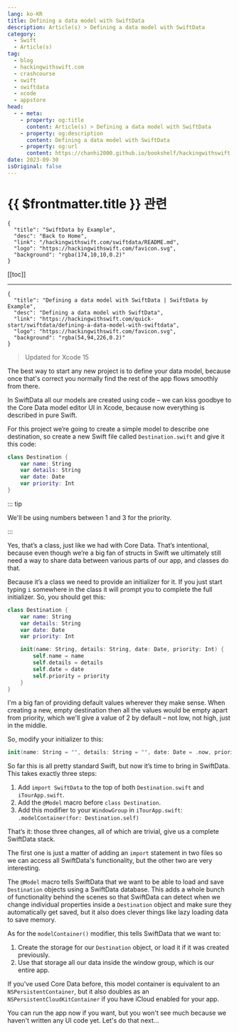 ```yaml
---
lang: ko-KR
title: Defining a data model with SwiftData
description: Article(s) > Defining a data model with SwiftData
category:
  - Swift
  - Article(s)
tag: 
  - blog
  - hackingwithswift.com
  - crashcourse
  - swift
  - swiftdata
  - xcode
  - appstore
head:
  - - meta:
    - property: og:title
      content: Article(s) > Defining a data model with SwiftData
    - property: og:description
      content: Defining a data model with SwiftData
    - property: og:url
      content: https://chanhi2000.github.io/bookshelf/hackingwithswift.com/swiftdata/defining-a-data-model-with-swiftdata.html
date: 2023-09-30
isOriginal: false
---
```


# {{ $frontmatter.title }} 관련

```component VPCard
{
  "title": "SwiftData by Example",
  "desc": "Back to Home",
  "link": "/hackingwithswift.com/swiftdata/README.md",
  "logo": "https://hackingwithswift.com/favicon.svg",
  "background": "rgba(174,10,10,0.2)"
}
```

[[toc]]

---

```component VPCard
{
  "title": "Defining a data model with SwiftData | SwiftData by Example",
  "desc": "Defining a data model with SwiftData",
  "link": "https://hackingwithswift.com/quick-start/swiftdata/defining-a-data-model-with-swiftdata", 
  "logo": "https://hackingwithswift.com/favicon.svg",
  "background": "rgba(54,94,226,0.2)"
}
```

> Updated for Xcode 15

<VidStack src="youtube/kiFQevfpuKQ" />

The best way to start any new project is to define your data model, because once that's correct you normally find the rest of the app flows smoothly from there.

In SwiftData all our models are created using code – we can kiss goodbye to the Core Data model editor UI in Xcode, because now everything is described in pure Swift.

For this project we’re going to create a simple model to describe one destination, so create a new Swift file called <FontIcon icon="fa-brands fa-swift"/>`Destination.swift` and give it this code:

```swift
class Destination {
    var name: String
    var details: String
    var date: Date
    var priority: Int
}
```

::: tip

We'll be using numbers between 1 and 3 for the priority.

:::

Yes, that’s a class, just like we had with Core Data. That’s intentional, because even though we’re a big fan of structs in Swift we ultimately still need a way to share data between various parts of our app, and classes do that. 

Because it’s a class we need to provide an initializer for it. If you just start typing `i` somewhere in the class it will prompt you to complete the full initializer. So, you should get this:

```swift
class Destination {
    var name: String
    var details: String
    var date: Date
    var priority: Int

    init(name: String, details: String, date: Date, priority: Int) {
        self.name = name
        self.details = details
        self.date = date
        self.priority = priority
    }
}
```

I'm a big fan of providing default values wherever they make sense. When creating a new, empty destination then all the values would be empty apart from priority, which we'll give a value of 2 by default – not low, not high, just in the middle.

So, modify your initializer to this:

```swift
init(name: String = "", details: String = "", date: Date = .now, priority: Int = 2) {
```

So far this is all pretty standard Swift, but now it’s time to bring in SwiftData. This takes exactly three steps:

1. Add `import SwiftData` to the top of both <FontIcon icon="fa-brands fa-swift"/>`Destination.swift` and <FontIcon icon="fa-brands fa-swift"/>`iTourApp.swift`.
2. Add the `@Model` macro before `class Destination`.
3. Add this modifier to your `WindowGroup` in <FontIcon icon="fa-brands fa-swift"/>`iTourApp.swift`: `.modelContainer(for: Destination.self)`

That’s it: those three changes, all of which are trivial, give us a complete SwiftData stack.

The first one is just a matter of adding an `import` statement in two files so we can access all SwiftData's functionality, but the other two are very interesting.

The `@Model` macro tells SwiftData that we want to be able to load and save `Destination` objects using a SwiftData database. This adds a whole bunch of functionality behind the scenes so that SwiftData can detect when we change individual properties inside a `Destination` object and make sure they automatically get saved, but it also does clever things like lazy loading data to save memory.

As for the `modelContainer()` modifier, this tells SwiftData that we want to:

1. Create the storage for our `Destination` object, or load it if it was created previously.
2. Use that storage all our data inside the window group, which is our entire app.

If you've used Core Data before, this model container is equivalent to an `NSPersistentContainer`, but it also doubles as an `NSPersistentCloudKitContainer` if you have iCloud enabled for your app.

You can run the app now if you want, but you won't see much because we haven't written any UI code yet. Let's do that next…

